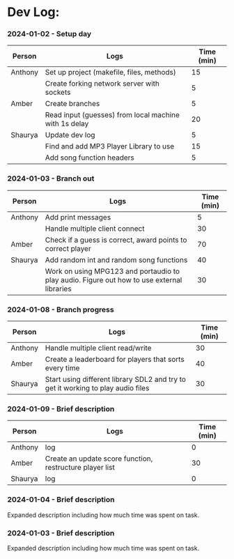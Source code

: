 # Dev Log:

### 2024-01-02 - Setup day

| Person  | Logs                                                  | Time (min) |
| ------- | ----------------------------------------------------- | ---------- |
| Anthony | Set up project (makefile, files, methods)             | 15         |
|         | Create forking network server with sockets            | 5          |
| Amber   | Create branches                                       | 5          |
|         | Read input (guesses) from local machine with 1s delay | 20         |
| Shaurya | Update dev log                                        | 5          |
|         | Find and add MP3 Player Library to use                | 15         |
|         | Add song function headers                             | 5          |

### 2024-01-03 - Branch out

| Person  | Logs                                                                                       | Time (min) |
| ------- | ------------------------------------------------------------------------------------------ | ---------- |
| Anthony | Add print messages                                                                         | 5          |
|         | Handle multiple client connect                                                             | 30         |
| Amber   | Check if a guess is correct, award points to correct player                                | 70         |
| Shaurya | Add random int and random song functions                                                   | 40         |
|         | Work on using MPG123 and portaudio to play audio. Figure out how to use external libraries | 30         |

### 2024-01-08 - Branch progress

| Person  | Logs                                                                             | Time (min) |
| ------- | -------------------------------------------------------------------------------- | ---------- |
| Anthony | Handle multiple client read/write                                                | 30         |
| Amber   | Create a leaderboard for players that sorts every time                           | 40         |
| Shaurya | Start using different library SDL2 and try to get it working to play audio files | 30         |

### 2024-01-09 - Brief description

| Person  | Logs | Time (min) |
| ------- | ---- | ---------- |
| Anthony | log  | 0          |
| Amber   | Create an update score function, restructure player list  | 30          |
| Shaurya | log  | 0          |

### 2024-01-04 - Brief description

Expanded description including how much time was spent on task.

### 2024-01-03 - Brief description

Expanded description including how much time was spent on task.
